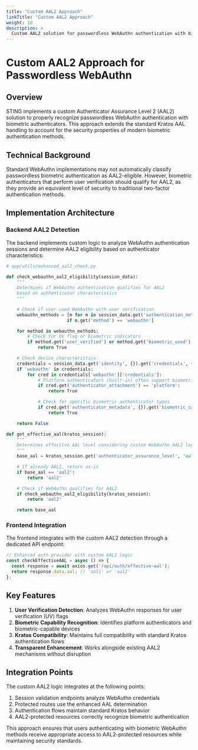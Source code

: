 ```yaml
---
title: "Custom AAL2 Approach"
linkTitle: "Custom AAL2 Approach"
weight: 10
description: >
  Custom AAL2 solution for passwordless WebAuthn authentication with biometric authenticators.
---
```


# Custom AAL2 Approach for Passwordless WebAuthn

## Overview

STING implements a custom Authenticator Assurance Level 2 (AAL2) solution to properly recognize passwordless WebAuthn authentication with biometric authenticators. This approach extends the standard Kratos AAL handling to account for the security properties of modern biometric authentication methods.

## Technical Background

Standard WebAuthn implementations may not automatically classify passwordless biometric authentication as AAL2-eligible. However, biometric authenticators that perform user verification should qualify for AAL2, as they provide an equivalent level of security to traditional two-factor authentication methods.

## Implementation Architecture

### Backend AAL2 Detection

The backend implements custom logic to analyze WebAuthn authentication sessions and determine AAL2 eligibility based on authenticator characteristics:

```python
# app/utils/enhanced_aal2_check.py

def check_webauthn_aal2_eligibility(session_data):
    """
    Determines if WebAuthn authentication qualifies for AAL2
    based on authenticator characteristics
    """

    # Check if user used WebAuthn with user verification
    webauthn_methods = [m for m in session_data.get('authentication_methods', [])
                       if m.get('method') == 'webauthn']

    for method in webauthn_methods:
        # Check for UV flag or biometric indicators
        if method.get('user_verified') or method.get('biometric_used'):
            return True

    # Check device characteristics
    credentials = session_data.get('identity', {}).get('credentials', {})
    if 'webauthn' in credentials:
        for cred in credentials['webauthn']['credentials']:
            # Platform authenticators (built-in) often support biometrics
            if cred.get('authenticator_attachment') == 'platform':
                return True

            # Check for specific biometric authenticator types
            if cred.get('authenticator_metadata', {}).get('biometric_capable'):
                return True

    return False

def get_effective_aal(kratos_session):
    """
    Determines effective AAL level considering custom WebAuthn AAL2 logic
    """
    base_aal = kratos_session.get('authenticator_assurance_level', 'aal1')

    # If already AAL2, return as-is
    if base_aal == 'aal2':
        return 'aal2'

    # Check if WebAuthn qualifies for AAL2
    if check_webauthn_aal2_eligibility(kratos_session):
        return 'aal2'

    return base_aal
```

### Frontend Integration

The frontend integrates with the custom AAL2 detection through a dedicated API endpoint:

```javascript
// Enhanced auth provider with custom AAL2 logic
const checkEffectiveAAL = async () => {
  const response = await axios.get('/api/auth/effective-aal');
  return response.data.aal; // 'aal1' or 'aal2'
};
```

## Key Features

1. **User Verification Detection**: Analyzes WebAuthn responses for user verification (UV) flags
2. **Biometric Capability Recognition**: Identifies platform authenticators and biometric-capable devices
3. **Kratos Compatibility**: Maintains full compatibility with standard Kratos authentication flows
4. **Transparent Enhancement**: Works alongside existing AAL2 mechanisms without disruption

## Integration Points

The custom AAL2 logic integrates at the following points:

1. Session validation endpoints analyze WebAuthn credentials
2. Protected routes use the enhanced AAL determination
3. Authentication flows maintain standard Kratos behavior
4. AAL2-protected resources correctly recognize biometric authentication

This approach ensures that users authenticating with biometric WebAuthn methods receive appropriate access to AAL2-protected resources while maintaining security standards.
